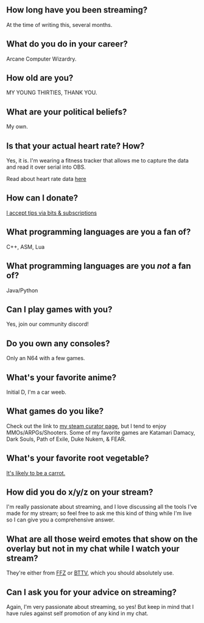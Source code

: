 ## How long have you been streaming?

At the time of writing this, several months.

## What do you do in your career?

Arcane Computer Wizardry.

## How old are you?

MY YOUNG THIRTIES, THANK YOU.

## What are your political beliefs?

My own.

## Is that your actual heart rate? How?

Yes, it is. I'm wearing a fitness tracker that allows me to capture the data and read it over serial into OBS. 

Read about heart rate data [here](https://en.wikipedia.org/wiki/Heart_rate#Resting_heart_rate)

## How can I donate?

[I accept tips via bits & subscriptions](https://help.twitch.tv/s/article/guide-to-cheering-with-bits)

## What programming languages are you a fan of?

C++, ASM, Lua

## What programming languages are you *not* a fan of?

Java/Python

## Can I play games with you?

Yes, join our community discord!

## Do you own any consoles?

Only an N64 with a few games.

## What's your favorite anime?

Initial D, I'm a car weeb.

## What games do you like?

Check out the link to [my steam curator page](https://store.steampowered.com/curator/36232137-BurlapTV/), but I tend to enjoy MMOs/ARPGs/Shooters. Some of my favorite games are Katamari Damacy, Dark Souls, Path of Exile, Duke Nukem, & FEAR.

## What's your favorite root vegetable?

[It's likely to be a carrot.](https://www.twitch.tv/burlaptv/clip/VivaciousPerfectHawkTheRinger)

## How did you do x/y/z on your stream?

I'm really passionate about streaming, and I love discussing all the tools I've made for my stream; so feel free to ask me this kind of thing while I'm live so I can give you a comprehensive answer.

## What are all those weird emotes that show on the overlay but not in my chat while I watch your stream?

They're either from [FFZ](https://www.frankerfacez.com/) or [BTTV](https://betterttv.com/), which you should absolutely use.

## Can I ask you for your advice on streaming?

Again, I'm very passionate about streaming, so yes! But keep in mind that I have rules against self promotion of any kind in my chat.
